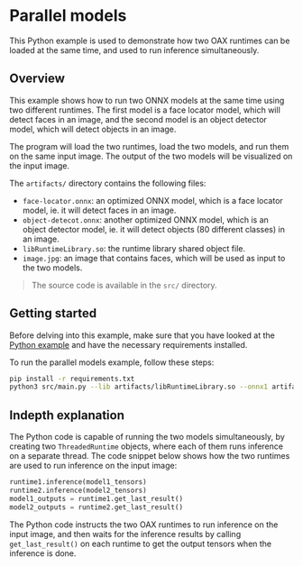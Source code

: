 # Parallel models

This Python example is used to demonstrate how two OAX runtimes can be loaded at the same time, and used to run
inference simultaneously.

## Overview

This example shows how to run two ONNX models at the same time using two different runtimes. The first model is a face
locator model, which will detect faces in an image, and the second model is an object detector model, which will detect
objects in an image.

The program will load the two runtimes, load the two models, and run them on the same input image. The output of the two
models will be visualized on the input image.

The `artifacts/` directory contains the following files:

- `face-locator.onnx`: an optimized ONNX model, which is a face locator model, ie. it will detect faces in an image.
- `object-detecot.onnx`: another optimized ONNX model, which is an object detector model, ie. it will detect objects (80
  different classes) in an image.
- `libRuntimeLibrary.so`: the runtime library shared object file.
- `image.jpg`: an image that contains faces, which will be used as input to the two models.

> The source code is available in the `src/` directory.

## Getting started

Before delving into this example, make sure that you have looked at the [Python example](../python-example/README.md)
and
have the necessary requirements installed.

To run the parallel models example, follow these steps:

```bash
pip install -r requirements.txt
python3 src/main.py --lib artifacts/libRuntimeLibrary.so --onnx1 artifacts/face-locator.onnx --onnx2 artifacts/object-detector.onnx --image artifacts/image.jpg
```

## Indepth explanation

The Python code is capable of running the two models simultaneously, by creating two `ThreadedRuntime` objects,
where each of them runs inference on a separate thread. The code snippet below shows how the two runtimes are
used to run inference on the input image:

```python
runtime1.inference(model1_tensors)
runtime2.inference(model2_tensors)
model1_outputs = runtime1.get_last_result()
model2_outputs = runtime2.get_last_result()
```

The Python code instructs the two OAX runtimes to run inference on the input image, and then waits for the inference
results by calling `get_last_result()` on each runtime to get the output tensors when the inference is done.

